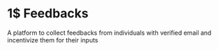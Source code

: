# 1$ Feedbacks
A platform to collect feedbacks from individuals with verified email and incentivize them for their inputs
